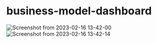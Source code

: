 # business-model-dashboard
![Screenshot from 2023-02-16 13-42-00](https://user-images.githubusercontent.com/108932082/219367887-12a69eab-2220-4e42-8423-eb205d289c37.png)
![Screenshot from 2023-02-16 13-42-14](https://user-images.githubusercontent.com/108932082/219367901-de410c37-4544-43ca-a306-cde2767de4ee.png)
